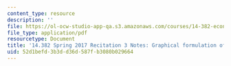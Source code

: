 ```yaml
---
content_type: resource
description: ''
file: https://ol-ocw-studio-app-qa.s3.amazonaws.com/courses/14-382-econometrics-spring-2017/52d1befd3b3dd36d587fb3080b029664_MIT_14_382S17_rec3.pdf
file_type: application/pdf
resourcetype: Document
title: '14.382 Spring 2017 Recitation 3 Notes: Graphical formulation of SEMs'
uid: 52d1befd-3b3d-d36d-587f-b3080b029664
---
```

